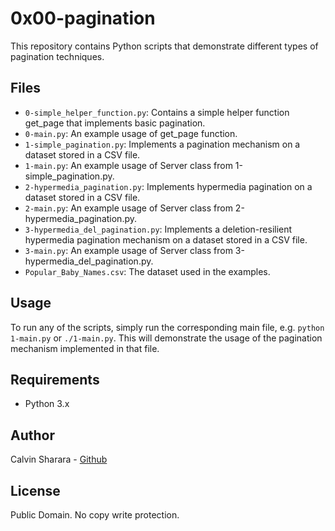 # 0x00-pagination

This repository contains Python scripts that demonstrate different types of pagination techniques.

## Files

*    `0-simple_helper_function.py`: Contains a simple helper function get_page that implements basic pagination.
*    `0-main.py`: An example usage of get_page function.
*    `1-simple_pagination.py`: Implements a pagination mechanism on a dataset stored in a CSV file.
*    `1-main.py`: An example usage of Server class from 1-simple_pagination.py.
*    `2-hypermedia_pagination.py`: Implements hypermedia pagination on a dataset stored in a CSV file.
*    `2-main.py`: An example usage of Server class from 2-hypermedia_pagination.py.
*    `3-hypermedia_del_pagination.py`: Implements a deletion-resilient hypermedia pagination mechanism on a dataset stored in a CSV file.
*    `3-main.py`: An example usage of Server class from 3-hypermedia_del_pagination.py.
*    `Popular_Baby_Names.csv`: The dataset used in the examples.

## Usage

To run any of the scripts, simply run the corresponding main file, e.g. `python 1-main.py` or `./1-main.py`. This will demonstrate the usage of the pagination mechanism implemented in that file.

## Requirements

*    Python 3.x

## Author

Calvin Sharara - [Github](https://github.com/calvean)

## License
Public Domain. No copy write protection. 
